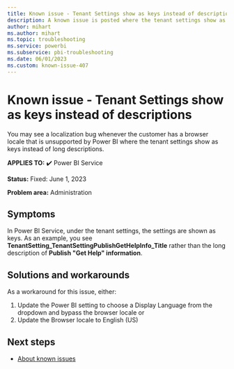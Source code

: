 ```yaml
---
title: Known issue - Tenant Settings show as keys instead of descriptions
description: A known issue is posted where the tenant settings show as keys instead of long descriptions
author: mihart
ms.author: mihart
ms.topic: troubleshooting  
ms.service: powerbi
ms.subservice: pbi-troubleshooting
ms.date: 06/01/2023
ms.custom: known-issue-407
---
```


# Known issue - Tenant Settings show as keys instead of descriptions

You may see a localization bug whenever the customer has a browser locale that is unsupported by Power BI where the tenant settings show as keys instead of long descriptions.

**APPLIES TO:** ✔️ Power BI Service

**Status:** Fixed: June 1, 2023

**Problem area:** Administration

## Symptoms

In Power BI Service, under the tenant settings, the settings are shown as keys.  As an example, you see **TenantSetting_TenantSettingPublishGetHelpInfo_Title** rather than the long description of **Publish "Get Help" information**.

## Solutions and workarounds

As a workaround for this issue, either:

1. Update the Power BI setting to choose a Display Language from the dropdown and bypass the browser locale
or
1. Update the Browser locale to English (US)

## Next steps

- [About known issues](/power-bi/troubleshoot/known-issues/power-bi-known-issues)
